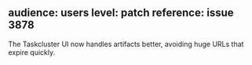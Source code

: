audience: users
level: patch
reference: issue 3878
---
The Taskcluster UI now handles artifacts better, avoiding huge URLs that expire quickly.
